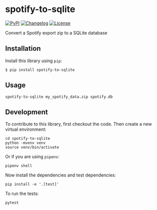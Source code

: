 # spotify-to-sqlite

[![PyPI](https://img.shields.io/pypi/v/spotify-to-sqlite.svg)](https://pypi.org/project/spotify-to-sqlite/)
[![Changelog](https://img.shields.io/github/v/release/chekos/spotify-to-sqlite?include_prereleases&label=changelog)](https://github.com/chekos/spotify-to-sqlite/releases)
[![License](https://img.shields.io/badge/license-Apache%202.0-blue.svg)](https://github.com/chekos/spotify-to-sqlite/blob/main/LICENSE)

Convert a Spotify export zip to a SQLite database

## Installation

Install this library using `pip`:

    $ pip install spotify-to-sqlite

## Usage

```shell
spotify-to-sqlite my_spotify_data.zip spotify.db
```


## Development

To contribute to this library, first checkout the code. Then create a new virtual environment:

    cd spotify-to-sqlite
    python -mvenv venv
    source venv/bin/activate

Or if you are using `pipenv`:

    pipenv shell

Now install the dependencies and test dependencies:

    pip install -e '.[test]'

To run the tests:

    pytest
